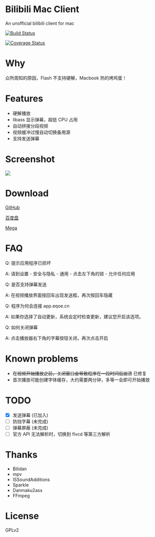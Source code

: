 # Bilibili Mac Client

An unofficial bilibili client for mac

[![Build Status](https://jenkins.tgod.co/job/Bilibili-for-mac/badge/icon)](http://jenkins.eqoe.cn/job/Bilibili-for-mac/)

[![Coverage Status](https://coveralls.io/repos/typcn/bilibili-mac-client/badge.svg)](https://coveralls.io/r/typcn/bilibili-mac-client)

# Why

众所周知的原因，Flash 不支持硬解，Macbook 热的烤鸡蛋！

# Features
- 硬解播放
- libass 显示弹幕，超低 CPU 占用
- 自动拼接分段视频
- 视频缓冲过慢自动切换备用源
- 支持发送弹幕

# Screenshot

![](http://ww2.sinaimg.cn/large/a74f330bjw1eqq21b23c7j21740npqbp.jpg)

# Download

[GitHub](https://github.com/typcn/bilibili-mac-client/releases)

[百度盘](http://pan.baidu.com/s/1eQvSx6i)

[Mega](https://mega.co.nz/#F!48gXiAxa!BFrmfzq9c97cfSbR4A1v8g)

# FAQ

Q: 提示应用程序已损坏

A: 请到设置 - 安全与隐私 - 通用 - 点击左下角的锁 - 允许任何应用

Q: 是否支持弹幕发送

A: 在视频播放界面按回车出现发送框，再次按回车隐藏

Q: 程序为何会连接 app.eqoe.cn

A: 如果你选择了自动更新，系统会定时检查更新，建议您开启该选项。

Q: 如何关闭弹幕

A: 点击播放器右下角的字幕按钮关闭，再次点击开启

# Known problems

- <del>在视频开始播放之前，关闭窗口会导致程序在一段时间后崩溃</del> 已修复
- 首次播放可能创建字体缓存，大约需要两分钟，多等一会即可开始播放

# TODO

- [x] 发送弹幕 (已加入)
- [ ] 防挡字幕 (未完成)
- [ ] 弹幕屏蔽 (未完成)
- [ ] 官方 API 无法解析时，切换到 flvcd 等第三方解析

# Thanks

- Bilidan
- mpv
- ISSoundAdditions
- Sparkle
- Danmaku2ass
- FFmpeg

# License

GPLv2
